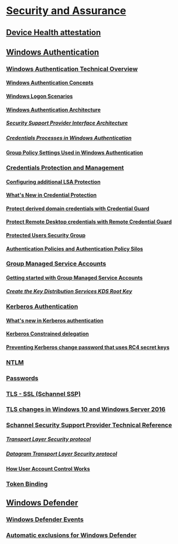 # [Security and Assurance](security/security-and-assurance.md)
## [Device Health attestation](security/device-health-attestation.md)
## [Windows Authentication](security/windows-authentication/windows-authentication-overview.md)
### [Windows Authentication Technical Overview](security/windows-authentication/windows-authentication-technical-overview.md)
#### [Windows Authentication Concepts](security/windows-authentication/windows-authentication-concepts.md)
#### [Windows Logon Scenarios](security/windows-authentication/windows-logon-scenarios.md)
#### [Windows Authentication Architecture](security/windows-authentication/windows-authentication-architecture.md)
##### [Security Support Provider Interface Architecture](security/windows-authentication/security-support-provider-interface-architecture.md)
##### [Credentials Processes in Windows Authentication](security/windows-authentication/credentials-processes-in-windows-authentication.md)
#### [Group Policy Settings Used in Windows Authentication](security/windows-authentication/group-policy-settings-used-in-windows-authentication.md)
### [Credentials Protection and Management](security/credentials-protection-and-management/credentials-protection-and-management.md)
#### [Configuring additional LSA Protection](security/credentials-protection-and-management/configuring-additional-lsa-protection.md)
#### [What's New in Credential Protection](security/credentials-protection-and-management/whats-new-in-credential-protection.md)
#### [Protect derived domain credentials with Credential Guard](https://technet.microsoft.com/itpro/windows/keep-secure/credential-guard)
#### [Protect Remote Desktop credentials with Remote Credential Guard](https://technet.microsoft.com/itpro/windows/keep-secure/remote-credential-guard)
#### [Protected Users Security Group](security/credentials-protection-and-management/protected-users-security-group.md)
#### [Authentication Policies and Authentication Policy Silos](security/credentials-protection-and-management/authentication-policies-and-authentication-policy-silos.md)
### [Group Managed Service Accounts](security/group-managed-service-accounts/group-managed-service-accounts-overview.md)
#### [Getting started with Group Managed Service Accounts](security/group-managed-service-accounts/getting-started-with-group-managed-service-accounts.md)
##### [Create the Key Distribution Services KDS Root Key](security/group-managed-service-accounts/create-the-key-distribution-services-kds-root-key.md)
### [Kerberos Authentication](security/kerberos/kerberos-authentication-overview.md)
#### [What's new in Kerberos authentication](security/kerberos/whats-new-in-kerberos-authentication.md)
#### [Kerberos Constrained delegation](security/kerberos/kerberos-constrained-delegation-overview.md)
#### [Preventing Kerberos change password that uses RC4 secret keys](security/kerberos/preventing-kerberos-change-password-that-uses-rc4-secret-keys.md)
### [NTLM](security/kerberos/ntlm-overview.md)
### [Passwords](security/kerberos/passwords-overview.md)
### [TLS - SSL (Schannel SSP)](security/tls/tls-ssl-schannel-ssp-overview.md)
### [TLS changes in Windows 10 and Windows Server 2016](security/tls/tls-schannel-ssp-changes-in-windows-10-and-windows-server-2016.md)
### [Schannel Security Support Provider Technical Reference](security/tls/schannel-security-support-provider-technical-reference.md)
##### [Transport Layer Security protocol](security/tls/transport-layer-security-protocol.md)
##### [Datagram Transport Layer Security protocol](security/tls/datagram-transport-layer-security-protocol.md)
#### [How User Account Control Works](security/trusted-platform-module/user-account-control/how-user-account-control-works.md)
### [Token Binding](security/token-binding/introducing-token-binding.md)
## [Windows Defender](security/windows-defender/windows-defender-overview-windows-server.md)
### [Windows Defender Events](security/windows-defender/windows-defender-events.md)
### [Automatic exclusions for Windows Defender](security/windows-defender/automatic-exclusions-for-windows-defender.md)